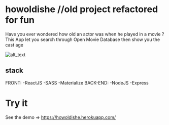 # howoldishe //old project refactored for fun
Have you ever wondered how old an actor was when he played in a movie ? This App let you search through Open Movie Database then show you the cast age

![alt_text](https://repository-images.githubusercontent.com/343099256/2991e980-7f7d-11eb-8bba-69e3653e70cc)
##  stack
  FRONT:
  -ReactJS
  -SASS
  -Materialize
  BACK-END:
  -NodeJS
  -Express
# Try it
  See the demo => https://howoldishe.herokuapp.com/
